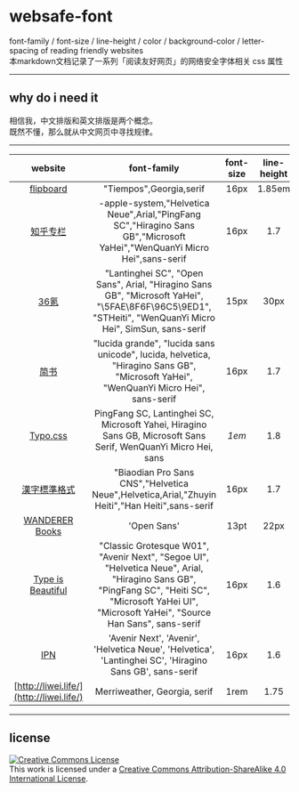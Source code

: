 # websafe-font
font-family / font-size / line-height / color / background-color / letter-spacing of reading friendly websites   
本markdown文档记录了一系列「阅读友好网页」的网络安全字体相关 css 属性
***
## why do i need it
相信我，中文排版和英文排版是两个概念。  
既然不懂，那么就从中文网页中寻找规律。  
***
website | font-family | font-size | line-height | font-weight | color | background-color 
:------:|:-----------:|:---------:|:-----------:|:-----:|:----------------:|:-----------:
[flipboard](https://flipboard.com)|"Tiempos",Georgia,serif|16px|1.85em|300|#000|#FFF
[知乎专栏](https://zhuanlan.zhihu.com/)|-apple-system,"Helvetica Neue",Arial,"PingFang SC","Hiragino Sans GB","Microsoft YaHei","WenQuanYi Micro Hei",sans-serif|16px|1.7|400|#333|#FFF
[36氪](http://36kr.com/)|"Lantinghei SC", "Open Sans", Arial, "Hiragino Sans GB", "Microsoft YaHei", "\5FAE\8F6F\96C5\9ED1", "STHeiti", "WenQuanYi Micro Hei", SimSun, sans-serif|15px|30px|normal|#333|#FFF
[简书](http://www.jianshu.com/)|"lucida grande", "lucida sans unicode", lucida, helvetica, "Hiragino Sans GB", "Microsoft YaHei", "WenQuanYi Micro Hei", sans-serif|16px|1.7|normal|#2f2f2f|#FFF
[Typo.css](http://typo.sofi.sh/)|PingFang SC, Lantinghei SC, Microsoft Yahei, Hiragino Sans GB, Microsoft Sans Serif, WenQuanYi Micro Hei, sans|*1em*|1.8|300|#333|#FFF
[漢字標準格式](https://css.hanzi.co/manual/sass-api)|"Biaodian Pro Sans CNS","Helvetica Neue",Helvetica,Arial,"Zhuyin Heiti","Han Heiti",sans-serif|16px|1.7|*undefined*|#222|#f7f6f5
[WANDERER Books](http://binb.tw/)|'Open Sans'|13pt|22px|300|#5a5a5a|#f7f7f7
[Type is Beautiful](http://www.typeisbeautiful.com/)|"Classic Grotesque W01", "Avenir Next", "Segoe UI", "Helvetica Neue", Arial, "Hiragino Sans GB", "PingFang SC", "Heiti SC", "Microsoft YaHei UI", "Microsoft YaHei", "Source Han Sans", sans-serif|16px|1.6|normal|#5c5c5c|#f8f8f5
[IPN](https://ipn.li)|'Avenir Next', 'Avenir', 'Helvetica Neue', 'Helvetica', 'Lantinghei SC', 'Hiragino Sans GB', sans-serif|16px|1.6|*undefined*|#333333|#FFF
[http://liwei.life/](http://liwei.life/)|Merriweather, Georgia, serif|1rem|1.75|*undefined*|#1a1a1a|#FFF

***
## license
<a rel="license" href="http://creativecommons.org/licenses/by-sa/4.0/"><img alt="Creative Commons License" style="border-width:0" src="https://i.creativecommons.org/l/by-sa/4.0/80x15.png" /></a><br />This work is licensed under a <a rel="license" href="http://creativecommons.org/licenses/by-sa/4.0/">Creative Commons Attribution-ShareAlike 4.0 International License</a>.
